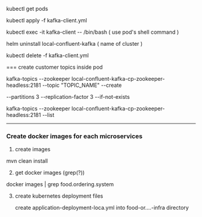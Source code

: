 kubectl get pods

kubectl apply -f  kafka-client.yml

kubectl exec -it kafka-client -- /bin/bash ( use pod's shell command )

helm uninstall local-confluent-kafka ( name of cluster )

kubectl delete -f kafka-client.yml

=== create customer topics inside pod

kafka-topics --zookeeper local-confluent-kafka-cp-zookeeper-headless:2181 --topic "TOPIC_NAME" --create

--partitions 3 --replication-factor 3 --if-not-exists

kafka-topics --zookeeper local-confluent-kafka-cp-zookeeper-headless:2181 --list

---

### Create docker images for each microservices

1. create images

mvn clean install

2. get docker images (grep(?))

docker images | grep food.ordering.system

3. create kubernetes deployment files

   create application-deployment-loca.yml into food-or....-infra directory
